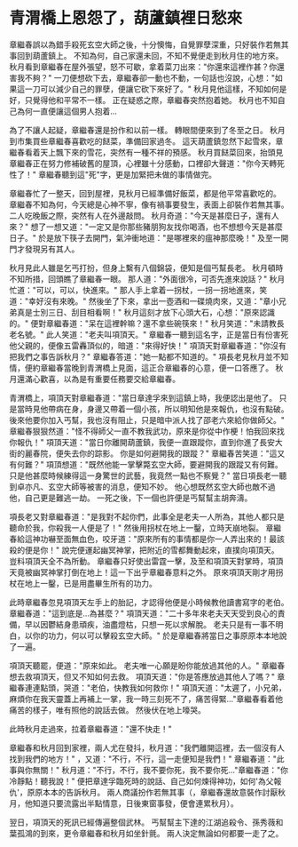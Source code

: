 # 青渭橋上恩怨了，葫蘆鎮裡日愁來

章繼春誤以為錯手殺死玄空大師之後，十分懊悔，自覺罪孽深重，只好裝作若無其事回到葫蘆鎮上。 不知為何，自己家還未回，不知不覺便走到秋月住的地方來。 秋月看到章繼春在屋外張望，怒不可歇，拿着菜刀出來："你還來這裡作甚？你還害我不夠？" 一刀便想砍下去，章繼春卻一動也不動，一句話也沒說，心想："如果這一刀可以減少自己的罪孽，便讓它砍下來好了。" 秋月見他這樣，不知如何是好，只覺得他和平常不一樣。 正在疑惑之際，章繼春突然抱着她。 秋月也不知自己為何一直便讓這個男人抱着...

為了不讓人起疑，章繼春還是扮作和以前一樣。 轉眼間便來到了冬至之日。 秋月到市集買些章繼春喜歡吃的餸菜，準備回家過冬。 這天葫蘆鎮忽然下起雪來，章繼春看着天上飄下來的雪花，突然有一種不祥的預感。 秋月買餸菜回來，抬頭見章繼春正在努力修補破舊的屋頂，心裡雖十分感動，口裡卻大聲道："你今天轉死性了！" 章繼春聽到這"死"字，更是加緊把未做的事情做完。

章繼春忙了一整天，回到屋裡，見秋月已經準備好飯菜，都是他平常喜歡吃的。 章繼春不知為何，今天總是心神不寧，像有禍事要發生，表面上卻裝作若無其事。 二人吃晚飯之際，突然有人在外邊敲問。 秋月奇道："今天是甚麼日子，還有人來？" 想了一想又道："一定又是你那些豬朋狗友找你喝酒，也不想想今天是甚麼日子。" 於是放下筷子去開門，氣沖衝地道："是哪裡來的瘟神那麼晚！" 及至一開門才發現另有其人。

秋月見此人雖是乞丐打扮，但身上繫有八個錦袋，便知是個丐幫長老。 秋月頓時不知所措，回頭瞧了章繼春一眼。 那人道："外面很冷，可否先進來說話？" 秋月忙道："可以，可以，快進來。" 那人手上拿着一拐杖，一拐一拐地進來，笑道："幸好沒有來晚。" 然後坐了下來，拿出一壺酒和一碟燒肉來，又道："章小兄弟真是士別三日、刮目相看啊！" 秋月這刻才放下心頭大石，心想："原來認識的。" 便對章繼春道："呆在這裡幹嘛？還不拿些碗筷來！" 秋月笑道："未請教長老名號。" 此人笑道："老夫叫項頂天。" 章繼春一聽到這名字，正是當日有份害死他父親的，便像五雷轟頂似的，暗道："來得好快！" 項頂天對章繼春道："你沒有把我們之事告訴秋月？" 章繼春答道："她一點都不知道的。" 項長老見秋月並不知情，便約章繼春當晚到青渭橋上見面，這正合章繼春的心意，便一口答應了。 秋月還滿心歡喜，以為是有重要任務要交給章繼春。

青渭橋上，項頂天對章繼春道："當日章達孚來到這鎮上時，我便認出是他了。 只是當時見他帶病在身，身邊又帶着一個小孩，所以明知他是來報仇，也沒有點破。 後來他要你加入丐幫，我也沒有阻止，只是暗中派人找了邵老六來給你做師父。" 章繼春狠狠然道："怪不得師父一直不教我武功，原來是你從中作梗！怕我回來找你報仇！" 項頂天道："當日你離開葫蘆鎮，我便一直跟蹤你，直到你進了長安大街的麗春院，便失去你的踪影。 你是如何避開我的跟蹤？" 章繼春苦笑道："這又有何難？" 項頂想道："既然他能一掌擊斃玄空大師，要避開我的跟蹤又有何難。 只是他甚麼時候練得這一身驚世的武藝，我竟然一點也不察覺？" 當日項長老一聽到卓亦凡、玄空大師等被害的消息，便知不妙。 他心想既然玄空大師也敵不過他，自己更是難逃一劫。 一死之後，下一個也許便是丐幫幫主胡奔濤。

項長老又對章繼春道："是我對不起你們，此事全是老夫一人所為，其他人都只是聽命於我，你殺我一人便是了！" 然後用拐杖在地上一鑿，立時天崩地裂。 章繼春給這神功嚇至面無血色，咬牙道："原來所有的事情都是你一人弄出來的！最該殺的便是你！" 說完便運起幽冥神掌，把附近的雪都舞動起來，直撲向項頂天。 豈料項頂天全不為所動。 章繼春只好使出雷霆一擊，及至和項頂天對掌時，項頂天竟被幽冥神掌打倒在地上！這一下出乎章繼春意料之外。 原來項頂天剛才用拐杖在地上一鑿，已是用盡畢生所有的功力。

此時章繼春忽見項頂天左手上的胎記，才認得他便是小時候教他讀書寫字的老伯。 章繼春道："這到底是...為甚麼？" 項頂天道："二十多年來老夫天天受到良心的責備，早以因鬱結身患頑疾，油盡燈枯，只想一死以求解脫。 老夫只是有一事不明白，以你的功力，何以可以擊殺玄空大師。" 於是章繼春將當日之事原原本本地說了一遍。

項頂天聽罷，便道："原來如此。 老夫唯一心願是盼你能放過其他的人。" 章繼春想去救項頂天，但又不知如何去救。 項頂天道："你是答應放過其他人了嗎？" 章繼春連連點頭，哭道："老伯，快教我如何救你！" 項頂天道："太遲了，小兄弟，麻煩你在我天靈蓋上再補上一掌，我一時三刻死不了，痛苦得緊..."章繼春看着他痛苦的樣子，唯有照他的說話去做。 然後伏在地上嚎哭。

此時秋月走過來，拉着章繼春道："還不快走！"

章繼春和秋月回到家裡，兩人尤在發抖，秋月道："我們離開這裡，去一個沒有人找到我們的地方！" ，又道："不行，不行，這一走便知是我們！" 章繼春道："此事與你無關！" 秋月道："不行，不行，我不要你死，我不要你死..."章繼春道："你冷靜點！聽我說！" 便把章達孚臨死時的說話、自己如何煉得神功，如何'為父報仇'，原原本本的告訴秋月。 兩人商議扮作若無其事（，章繼春還故意裝作討厭秋月，他知道只要流露出半點情意，日後東窗事發，便會連累秋月）。

翌日，項頂天的死訊已經傳遍整個武林。 丐幫幫主下達的江湖追殺令、孫秀薇和葉孤鴻的到來，更令章繼春和秋月如坐針氈。 兩人決定無論如何都要一走了之。
